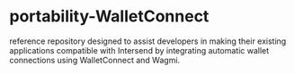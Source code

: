 # portability-WalletConnect
reference repository designed to assist developers in making their existing applications compatible with Intersend by integrating automatic wallet connections using WalletConnect and Wagmi.
